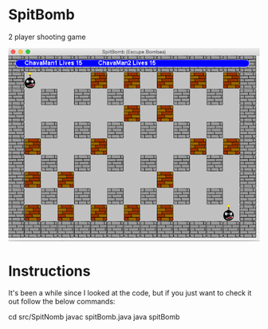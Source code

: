 SpitBomb
========

2 player shooting game

![Screenshot](https://raw.githubusercontent.com/ObjSal/SpitBomb/master/res/screen_shot.png)

Instructions
========

It's been a while since I looked at the code, but 
if you just want to check it out follow the below commands:

cd src/SpitNomb
javac spitBomb.java
java spitBomb